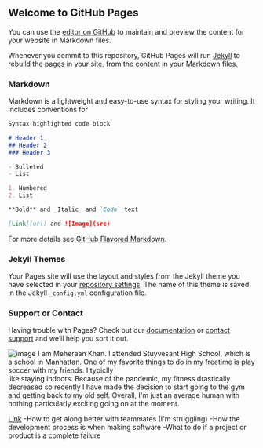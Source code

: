 ## Welcome to GitHub Pages

You can use the [editor on GitHub](https://github.com/Meheraank/swen.io/edit/gh-pages/index.md) to maintain and preview the content for your website in Markdown files.

Whenever you commit to this repository, GitHub Pages will run [Jekyll](https://jekyllrb.com/) to rebuild the pages in your site, from the content in your Markdown files.

### Markdown

Markdown is a lightweight and easy-to-use syntax for styling your writing. It includes conventions for

```markdown
Syntax highlighted code block

# Header 1
## Header 2
### Header 3

- Bulleted
- List

1. Numbered
2. List

**Bold** and _Italic_ and `Code` text

[Link](url) and ![Image](src)
```

For more details see [GitHub Flavored Markdown](https://guides.github.com/features/mastering-markdown/).

### Jekyll Themes

Your Pages site will use the layout and styles from the Jekyll theme you have selected in your [repository settings](https://github.com/Meheraank/swen.io/settings/pages). The name of this theme is saved in the Jekyll `_config.yml` configuration file.

### Support or Contact

Having trouble with Pages? Check out our [documentation](https://docs.github.com/categories/github-pages-basics/) or [contact support](https://support.github.com/contact) and we’ll help you sort it out.

![image](https://user-images.githubusercontent.com/89431966/135181812-af915801-4675-4af6-a7cd-6324ac94b1d1.png)
I am Meheraan Khan. I attended Stuyvesant High School, which is a school in Manhattan. One of my favorite things to do in my freetime is play soccer with my friends. I typiclly  
like staying indoors. Because of the pandemic, my fitness drastically decreased so recently I have made the decision to start going to the gym and getting back to my old self. 
Overall, I'm just an average human with nothing particularly exciting going on at the moment.

[Link](www.se.rit.edu)
-How to get along better with teammates (I'm struggling)
-How the development process is when making software
-What to do if a project or product is a complete failure
